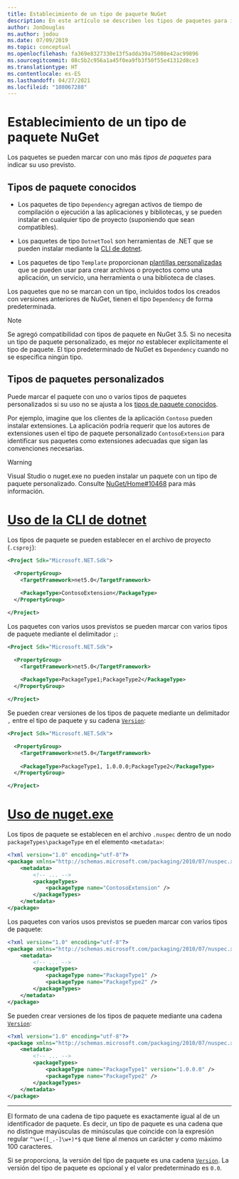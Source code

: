 ```yaml
---
title: Establecimiento de un tipo de paquete NuGet
description: En este artículo se describen los tipos de paquetes para indicar el uso previsto de un paquete.
author: JonDouglas
ms.author: jodou
ms.date: 07/09/2019
ms.topic: conceptual
ms.openlocfilehash: fa369e8327330e13f5adda39a75008e42ac99896
ms.sourcegitcommit: 08c5b2c956a1a45f0ea9fb3f50f55e41312d8ce3
ms.translationtype: HT
ms.contentlocale: es-ES
ms.lasthandoff: 04/27/2021
ms.locfileid: "108067288"
---
```

# <a name="set-a-nuget-package-type"></a>Establecimiento de un tipo de paquete NuGet

Los paquetes se pueden marcar con uno más *tipos de paquetes* para indicar su uso previsto.

## <a name="known-package-types"></a>Tipos de paquete conocidos

- Los paquetes de tipo `Dependency` agregan activos de tiempo de compilación o ejecución a las aplicaciones y bibliotecas, y se pueden instalar en cualquier tipo de proyecto (suponiendo que sean compatibles).

- Los paquetes de tipo `DotnetTool` son herramientas de .NET que se pueden instalar mediante la [CLI de dotnet](/dotnet/articles/core/tools/index).

- Los paquetes de tipo `Template` proporcionan [plantillas personalizadas](/dotnet/core/tools/custom-templates) que se pueden usar para crear archivos o proyectos como una aplicación, un servicio, una herramienta o una biblioteca de clases.

Los paquetes que no se marcan con un tipo, incluidos todos los creados con versiones anteriores de NuGet, tienen el tipo `Dependency` de forma predeterminada.

> [!NOTE]
> Se agregó compatibilidad con tipos de paquete en NuGet 3.5.
> Si no necesita un tipo de paquete personalizado, es mejor *no* establecer explícitamente el tipo de paquete.
> El tipo predeterminado de NuGet es `Dependency` cuando no se especifica ningún tipo.

## <a name="custom-package-types"></a>Tipos de paquetes personalizados

Puede marcar el paquete con uno o varios tipos de paquetes personalizados si su uso no se ajusta a los [tipos de paquete conocidos](#known-package-types).

Por ejemplo, imagine que los clientes de la aplicación `Contoso` pueden instalar extensiones. La aplicación podría requerir que los autores de extensiones usen el tipo de paquete personalizado `ContosoExtension` para identificar sus paquetes como extensiones adecuadas que sigan las convenciones necesarias.

> [!WARNING]
> Visual Studio o nuget.exe no pueden instalar un paquete con un tipo de paquete personalizado. Consulte [NuGet/Home#10468](https://github.com/NuGet/Home/issues/10468) para más información.

# <a name="using-dotnet-cli"></a>[Uso de la CLI de dotnet](#tab/dotnet)

Los tipos de paquete se pueden establecer en el archivo de proyecto (`.csproj`):

```xml
<Project Sdk="Microsoft.NET.Sdk">

  <PropertyGroup>
    <TargetFramework>net5.0</TargetFramework>
    
    <PackageType>ContosoExtension</PackageType>
  </PropertyGroup>

</Project>
```

Los paquetes con varios usos previstos se pueden marcar con varios tipos de paquete mediante el delimitador `;`:

```xml
<Project Sdk="Microsoft.NET.Sdk">

  <PropertyGroup>
    <TargetFramework>net5.0</TargetFramework>
    
    <PackageType>PackageType1;PackageType2</PackageType>
  </PropertyGroup>

</Project>
```

Se pueden crear versiones de los tipos de paquete mediante un delimitador `,` entre el tipo de paquete y su cadena [`Version`](/dotnet/api/system.version):

```xml
<Project Sdk="Microsoft.NET.Sdk">

  <PropertyGroup>
    <TargetFramework>net5.0</TargetFramework>
    
    <PackageType>PackageType1, 1.0.0.0;PackageType2</PackageType>
  </PropertyGroup>

</Project>
```

# <a name="using-nugetexe"></a>[Uso de nuget.exe](#tab/nugetexe)

Los tipos de paquete se establecen en el archivo `.nuspec` dentro de un nodo `packageTypes\packageType` en el elemento `<metadata>`:

```xml
<?xml version="1.0" encoding="utf-8"?>
<package xmlns="http://schemas.microsoft.com/packaging/2010/07/nuspec.xsd">
    <metadata>
        <!-- ... -->
        <packageTypes>
            <packageType name="ContosoExtension" />
        </packageTypes>
    </metadata>
</package>
```

Los paquetes con varios usos previstos se pueden marcar con varios tipos de paquete:

```xml
<?xml version="1.0" encoding="utf-8"?>
<package xmlns="http://schemas.microsoft.com/packaging/2010/07/nuspec.xsd">
    <metadata>
        <!-- ... -->
        <packageTypes>
            <packageType name="PackageType1" />
            <packageType name="PackageType2" />
        </packageTypes>
    </metadata>
</package>
```

Se pueden crear versiones de los tipos de paquete mediante una cadena [`Version`](/dotnet/api/system.version):

```xml
<?xml version="1.0" encoding="utf-8"?>
<package xmlns="http://schemas.microsoft.com/packaging/2010/07/nuspec.xsd">
    <metadata>
        <!-- ... -->
        <packageTypes>
            <packageType name="PackageType1" version="1.0.0.0" />
            <packageType name="PackageType2" />
        </packageTypes>
    </metadata>
</package>
```

---

El formato de una cadena de tipo paquete es exactamente igual al de un identificador de paquete. Es decir, un tipo de paquete es una cadena que no distingue mayúsculas de minúsculas que coincide con la expresión regular `^\w+([_.-]\w+)*$` que tiene al menos un carácter y como máximo 100 caracteres.

Si se proporciona, la versión del tipo de paquete es una cadena [`Version`](/dotnet/api/system.version). La versión del tipo de paquete es opcional y el valor predeterminado es `0.0`.
